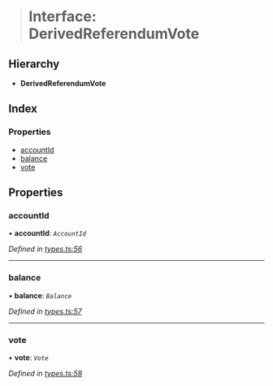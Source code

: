 > # Interface: DerivedReferendumVote

## Hierarchy

* **DerivedReferendumVote**

## Index

### Properties

* [accountId](_types_.derivedreferendumvote.md#accountid)
* [balance](_types_.derivedreferendumvote.md#balance)
* [vote](_types_.derivedreferendumvote.md#vote)

## Properties

###  accountId

• **accountId**: *`AccountId`*

*Defined in [types.ts:56](https://github.com/polkadot-js/api/blob/3827353/packages/api-derive/src/types.ts#L56)*

___

###  balance

• **balance**: *`Balance`*

*Defined in [types.ts:57](https://github.com/polkadot-js/api/blob/3827353/packages/api-derive/src/types.ts#L57)*

___

###  vote

• **vote**: *`Vote`*

*Defined in [types.ts:58](https://github.com/polkadot-js/api/blob/3827353/packages/api-derive/src/types.ts#L58)*